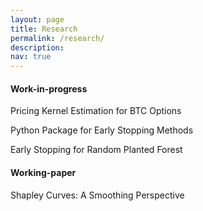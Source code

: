 ```yaml
---
layout: page
title: Research
permalink: /research/
description: 
nav: true
---
```


#### **Work-in-progress**

Pricing Kernel Estimation for BTC Options

Python Package for Early Stopping Methods

Early Stopping for Random Planted Forest

#### **Working-paper**

Shapley Curves: A Smoothing Perspective